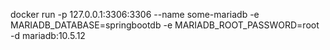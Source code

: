 docker run -p 127.0.0.1:3306:3306  --name some-mariadb -e MARIADB_DATABASE=springbootdb -e MARIADB_ROOT_PASSWORD=root -d mariadb:10.5.12